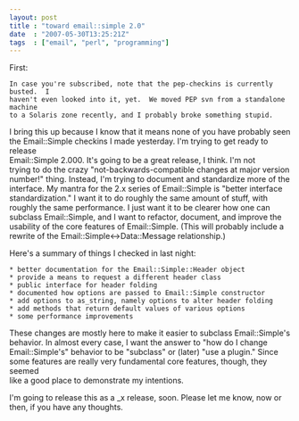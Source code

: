 ```yaml
---
layout: post
title : "toward email::simple 2.0"
date  : "2007-05-30T13:25:21Z"
tags  : ["email", "perl", "programming"]
---
```

First:                                                                          
                                                                                  
    In case you're subscribed, note that the pep-checkins is currently busted.  I
    haven't even looked into it, yet.  We moved PEP svn from a standalone machine
    to a Solaris zone recently, and I probably broke something stupid.            
                                                                                  
I bring this up because I know that it means none of you have probably seen the 
Email::Simple checkins I made yesterday.  I'm trying to get ready to release    
Email::Simple 2.000.  It's going to be a great release, I think.  I'm not       
trying to do the crazy "not-backwards-compatible changes at major version       
number!" thing.  Instead, I'm trying to document and standardize more of the    
interface.  My mantra for the 2.x series of Email::Simple is "better interface  
standardization."  I want it to do roughly the same amount of stuff, with       
roughly the same performance.  I just want it to be clearer how one can         
subclass Email::Simple, and I want to refactor, document, and improve the       
usability of the core features of Email::Simple.  (This will probably include a 
rewrite of the Email::Simple<->Data::Message relationship.)                     
                                                                                  
Here's a summary of things I checked in last night:                             
                                                                                  
    * better documentation for the Email::Simple::Header object                   
    * provide a means to request a different header class                         
    * public interface for header folding                                         
    * documented how options are passed to Email::Simple constructor              
    * add options to as_string, namely options to alter header folding            
    * add methods that return default values of various options                   
    * some performance improvements                                               
                                                                                  
These changes are mostly here to make it easier to subclass Email::Simple's     
behavior.  In almost every case, I want the answer to "how do I change          
Email::Simple's" behavior to be "subclass" or (later) "use a plugin."  Since    
some features are really very fundamental core features, though, they seemed    
like a good place to demonstrate my intentions.                                 
                                                                                  
I'm going to release this as a _x release, soon.  Please let me know, now or    
then, if you have any thoughts.                                                 


